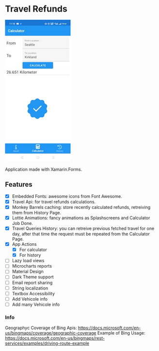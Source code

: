 # Travel Refunds

<img src="https://github.com/Daniele-Tentoni/xamarin-travel-refunds/blob/main/screenshots/travel_result_screenshot.jpg" alt="Application screenshot" width="216" heigth="468">

Application made with Xamarin.Forms.

## Features

- [x] Embedded Fonts: awesome icons from Font Awesome.
- [x] Travel Api: for travel refunds calculations.
- [x] Monkey Barrels caching: store recently calculated refunds, retreiving them from History Page.
- [x] Lottie Animations: fancy animations as Splashscreens and Calculator Job Done.
- [x] Travel Queries History: you can retreive previous fetched travel for one day, after that time the request must be repeated from the Calculator Page.
- [x] App Actions
    - [x] For calculator
    - [x] For history
- [ ] Lazy load views
- [ ] Microcharts reports
- [ ] Material Design
- [ ] Dark Theme support
- [ ] Email report sharing
- [ ] String localization
- [ ] Textbox Accessibility
- [ ] Add Vehicole info
- [ ] Add many Vehicole info

### Info

Geographyc Coverage of Bing Apis: https://docs.microsoft.com/en-us/bingmaps/coverage/geographic-coverage
Example of Bing Usage: https://docs.microsoft.com/en-us/bingmaps/rest-services/examples/driving-route-example
